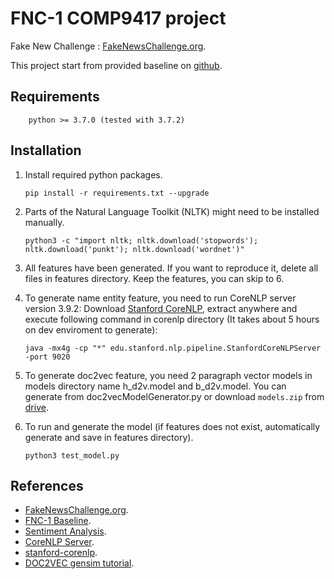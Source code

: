 # FNC-1 COMP9417 project

Fake New Challenge : [FakeNewsChallenge.org](http://fakenewschallenge.org).

This project start from provided baseline on [github](https://github.com/FakeNewsChallenge/fnc-1-baseline).

## Requirements

        python >= 3.7.0 (tested with 3.7.2)

## Installation

1.  Install required python packages.

        pip install -r requirements.txt --upgrade

2.  Parts of the Natural Language Toolkit (NLTK) might need to be installed manually.

        python3 -c "import nltk; nltk.download('stopwords'); nltk.download('punkt'); nltk.download('wordnet')"

3.  All features have been generated. If you want to reproduce it, delete all files in features directory. Keep the features, you can skip to 6.

4.  To generate name entity feature, you need to run CoreNLP server version 3.9.2: Download [Stanford CoreNLP](https://stanfordnlp.github.io/CoreNLP/history.html), extract anywhere and execute following command in corenlp directory (It takes about 5 hours on dev enviroment to generate):

        java -mx4g -cp "*" edu.stanford.nlp.pipeline.StanfordCoreNLPServer -port 9020

5.  To generate doc2vec feature, you need 2 paragraph vector models in models directory name h_d2v.model and b_d2v.model. You can generate from doc2vecModelGenerator.py or download `models.zip` from [drive](https://drive.google.com/drive/folders/1dUrKZuVctHLy1PBvCRV3pZPbE5iFZL7i?usp=sharing).

6.  To run and generate the model (if features does not exist, automatically generate and save in features directory).

        python3 test_model.py

## References

- [FakeNewsChallenge.org](http://fakenewschallenge.org).
- [FNC-1 Baseline](https://github.com/FakeNewsChallenge/fnc-1-baseline).
- [Sentiment Analysis](http://www.nltk.org/howto/sentiment.html).
- [CoreNLP Server](https://stanfordnlp.github.io/CoreNLP/index.html).
- [stanford-corenlp](https://github.com/Lynten/stanford-corenlp).
- [DOC2VEC gensim tutorial](https://medium.com/@mishra.thedeepak/doc2vec-simple-implementation-example-df2afbbfbad5).
